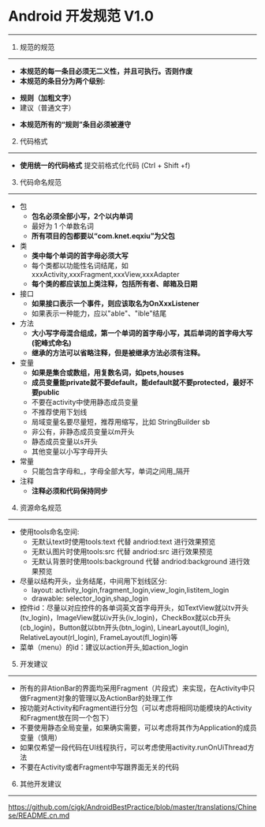 # Android 开发规范 V1.0

---

 1. 规范的规范
------------------------
 * **本规范的每一条目必须无二义性，并且可执行。否则作废**
 * **本规范的条目分为两个级别:**
  + **规则（加粗文字）**
  + 建议（普通文字）
 * **本规范所有的“规则”条目必须被遵守**
 2. 代码格式 
------------------------
*  **使用统一的代码格式**
 提交前格式化代码 (Ctrl + Shift +f)

3. 代码命名规范
------------------------
* 包
  + **包名必须全部小写，2个以内单词**
  + 最好为 1 个单数名词
  + **所有项目的包都要以“com.knet.eqxiu”为父包**
* 类
  + **类中每个单词的首字母必须大写**
  + 每个类都以功能性名词结尾，如xxxActivity,xxxFragment,xxxView,xxxAdapter
  + **每个类的都应该加上类注释，包括所有者、邮箱及日期**
* 接口
  + **如果接口表示一个事件，则应该取名为OnXxxListener**
  + 如果表示一种能力，应以"able"、"ible"结尾
* 方法
  + **大小写字母混合组成，第一个单词的首字母小写，其后单词的首字母大写(驼峰式命名)**
  + **继承的方法可以省略注释，但是被继承方法必须有注释。**
* 变量
  + **如果是集合或数组，用复数名词，如pets,houses**
  + **成员变量能private就不要default，能default就不要protected，最好不要public**
  + 不要在activity中使用静态成员变量
  + 不推荐使用下划线
  + 局域变量名要尽量短，推荐用缩写，比如 StringBuilder sb
  + 非公有，非静态成员变量以m开头
  + 静态成员变量以s开头
  + 其他变量以小写字母开头
* 常量
  + 只能包含字母和\_，字母全部大写，单词之间用\_隔开
* 注释
  + **注释必须和代码保持同步**

4. 资源命名规范
------------------------
* 使用tools命名空间:
  + 无默认text时使用tools:text 代替 andriod:text 进行效果预览
  + 无默认图片时使用tools:src 代替 andriod:src 进行效果预览
  + 无默认背景时使用tools:background 代替 andriod:background 进行效果预览
* 尽量以结构开头，业务结尾，中间用下划线区分:
  + layout: activity\_login,fragment\_login,view\_login,listitem\_login
  + drawable: selector\_login,shap\_login
* 控件id：尽量以对应控件的各单词英文首字母开头，如TextView就以tv开头(tv\_login)，ImageView就以iv开头(iv\_login)，CheckBox就以cb开头(cb\_login)，Button就以btn开头(btn\_login), LinearLayout(ll\_login), RelativeLayout(rl\_login), FrameLayout(fl\_login)等
* 菜单（menu）的id：建议以action开头,如action\_login
5. 开发建议
------------------------
* 所有的非AtionBar的界面均采用Fragment（片段式）来实现，在Activity中只做Fragment对象的管理以及ActionBar的处理工作
* 按功能对Activity和Fragment进行分包（可以考虑将相同功能模块的Activity和Fragment放在同一个包下）
* 不要使用静态全局变量，如果确实需要，可以考虑将其作为Application的成员变量（慎用）
* 如果仅希望一段代码在UI线程执行，可以考虑使用activity.runOnUiThread方法
* 不要在Activity或者Fragment中写跟界面无关的代码
6. 其他开发建议
------------------------
https://github.com/cigk/AndroidBestPractice/blob/master/translations/Chinese/README.cn.md







